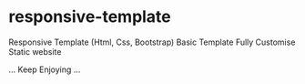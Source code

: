 # responsive-template
Responsive Template (Html, Css, Bootstrap) 
Basic Template 
Fully Customise 
Static website


... Keep Enjoying ...
